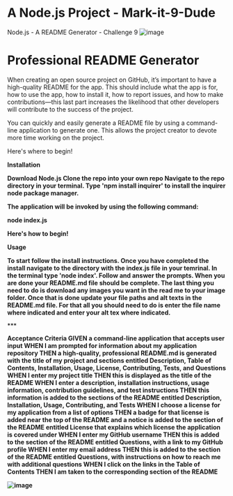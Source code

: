 # A Node.js Project   -   Mark-it-9-Dude
Node.js - A README Generator - Challenge 9
![image](https://user-images.githubusercontent.com/81600120/130997815-ca9da2b7-4f7c-414b-8d9f-5fb5926d00ce.png)

# Professional README Generator
When creating an open source project on GitHub, it’s important to have a high-quality README for the app. This should include what the app is for, how to use the app, how to install it, how to report issues, and how to make contributions—this last part increases the likelihood that other developers will contribute to the success of the project.

You can quickly and easily generate a README file by using a command-line application to generate one. This allows the project creator to devote more time working on the project.

Here's where to begin!

<b>Installation<b>

Download Node.js
Clone the repo into your own repo
Navigate to the repo directory in your terminal. Type 'npm install inquirer' to install the inquirer node package manager.

The application will be invoked by using the following command:

node index.js

Here's how to begin!

<b>Usage<b>
    
To start follow the install instructions. Once you have completed the install navigate to the directory with the index.js file in your temrinal. In the terminal type 'node index'. Follow and answer the prompts. When you are done your README.md file should be complete. The last thing you need to do is download any images you want in the read me to your image folder. Once that is done update your file paths and alt texts in the README.md file. For that all you should need to do is enter the file name where indicated and enter your alt tex where indicated.

    ***
    
Acceptance Criteria
GIVEN a command-line application that accepts user input
WHEN I am prompted for information about my application repository
THEN a high-quality, professional README.md is generated with the title of my project and sections entitled Description, Table of Contents, Installation, Usage, License, Contributing, Tests, and Questions
WHEN I enter my project title
THEN this is displayed as the title of the README
WHEN I enter a description, installation instructions, usage information, contribution guidelines, and test instructions
THEN this information is added to the sections of the README entitled Description, Installation, Usage, Contributing, and Tests
WHEN I choose a license for my application from a list of options
THEN a badge for that license is added near the top of the README and a notice is added to the section of the README entitled License that explains which license the application is covered under
WHEN I enter my GitHub username
THEN this is added to the section of the README entitled Questions, with a link to my GitHub profile
WHEN I enter my email address
THEN this is added to the section of the README entitled Questions, with instructions on how to reach me with additional questions
WHEN I click on the links in the Table of Contents
THEN I am taken to the corresponding section of the README

![image](https://user-images.githubusercontent.com/81600120/146122060-a1ba2f92-4e5f-4802-8a93-c2e6f0117d5e.png)

